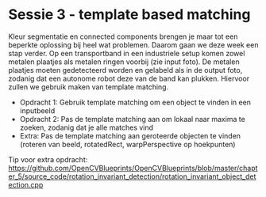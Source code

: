 # Sessie 3 - template based matching

Kleur segmentatie en connected components brengen je maar tot een beperkte oplossing bij heel wat problemen. Daarom 
gaan we deze week een stap verder. Op een transportband in een industriele setup komen zowel metalen plaatjes als 
metalen ringen voorbij (zie input foto). De metalen plaatjes moeten gedetecteerd worden en gelabeld als in de output 
foto, zodanig dat een autonome robot deze van de band kan plukken. Hiervoor zullen we gebruik maken van template matching.

* Opdracht 1: Gebruik template matching om een object te vinden in een inputbeeld
* Opdracht 2: Pas de template matching aan om lokaal naar maxima te zoeken, zodanig dat je alle matches vind
* Extra: Pas de template matching aan geroteerde objecten te vinden (roteren van beeld, rotatedRect, warpPerspective op hoekpunten)

Tip voor extra opdracht: https://github.com/OpenCVBlueprints/OpenCVBlueprints/blob/master/chapter_5/source_code/rotation_invariant_detection/rotation_invariant_object_detection.cpp


